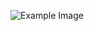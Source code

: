 ![Example Image](https://www.salvationdata.com/wp-content/uploads/2021/11/Armed-Force-Security-Center-of-Royal-Thai-Armed-Forces1172183363_44565774911_mmexport1634523364761_B@47ddb99.jpg)

